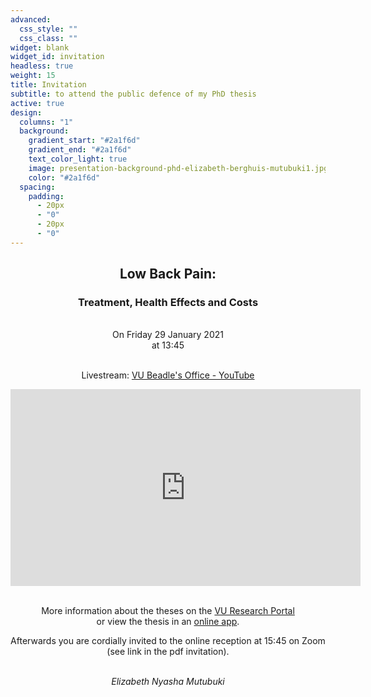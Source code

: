 ```yaml
---
advanced:
  css_style: ""
  css_class: ""
widget: blank
widget_id: invitation
headless: true
weight: 15
title: Invitation
subtitle: to attend the public defence of my PhD thesis
active: true
design:
  columns: "1"
  background:
    gradient_start: "#2a1f6d"
    gradient_end: "#2a1f6d"
    text_color_light: true
    image: presentation-background-phd-elizabeth-berghuis-mutubuki1.jpg
    color: "#2a1f6d"
  spacing:
    padding:
      - 20px
      - "0"
      - 20px
      - "0"
---
```

<div align="center">

## **Low Back Pain:**
### **Treatment, Health Effects and Costs**

<br>
On Friday 29 January 2021  
<br>
at 13:45  

<br>Livestream: [VU Beadle's Office - YouTube](https://www.youtube.com/channel/UCnN8TaVYe83472ewz9CH9HA)
<iframe width="560" height="315" src="https://www.youtube-nocookie.com/embed/Ngs1LGdMDvU" frameborder="0" allow="accelerometer; autoplay; clipboard-write; encrypted-media; gyroscope; picture-in-picture" allowfullscreen></iframe>

<br>More information about the theses on the [VU Research Portal](https://research.vu.nl/en/publications/low-back-pain-treatment-health-effects-and-costs)
<br>or view the thesis in an [online app](https://www.blurb.com/bookshare/app/index.html?bookId=10480016).

Afterwards you are cordially invited to the online reception at 15:45 on Zoom (see link in the pdf invitation).

<br>*Elizabeth Nyasha Mutubuki*

</div>